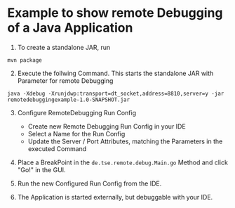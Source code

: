 Example to show remote Debugging of a Java Application
======================================================

1. To create a standalone JAR, run
```
mvn package
```

2. Execute the follwing Command. This starts the standalone JAR with Parameter for remote Debugging
```
java -Xdebug -Xrunjdwp:transport=dt_socket,address=8810,server=y -jar remotedebuggingexample-1.0-SNAPSHOT.jar
```

3. Configure RemoteDebugging Run Config
    * Create new Remote Debugging Run Config in your IDE
    * Select a Name for the Run Config
    * Update the Server / Port Attributes, matching the Parameters in the executed Command

4. Place a BreakPoint in the ```de.tse.remote.debug.Main.go``` Method and click "Go!" in the GUI.

5. Run the new Configured Run Config from the IDE.

6. The Application is started externally, but debuggable with your IDE.